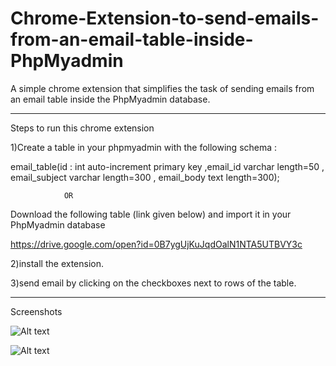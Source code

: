 # Chrome-Extension-to-send-emails-from-an-email-table-inside-PhpMyadmin

A simple chrome extension that simplifies the task of sending emails from an email table inside the PhpMyadmin database.
************************************************************************************************************************
Steps to run this chrome extension

1)Create a table in your phpmyadmin with the following schema :

email_table(id : int auto-increment primary key ,email_id varchar length=50 , email_subject varchar length=300 , email_body text length=300);

				OR

Download the following table (link given below) and import it in your PhpMyadmin database

https://drive.google.com/open?id=0B7ygUjKuJqdOalN1NTA5UTBVY3c

2)install the extension.

3)send email by clicking on the checkboxes next to rows of the table.

*************************************************************************************************************************

Screenshots

![Alt text](/relative/path/to/screenshot1.jpg?raw=true "Screenshot1")

![Alt text](/relative/path/to/screenshot2.jpg?raw=true "Screenshot2")
